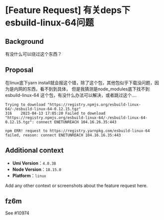 # [Feature Request] 有关deps下esbuild-linux-64问题

## Background

有没什么可以绕过这个东西？

## Proposal

在linux底下yarn install就会报这个错，除了这个包，其他包似乎下载没问题，因为是内网的东西，看不到到具体，
但是我猜测是node_modules底下找不到 esbuild-linux-64 这个包，有没什么办法可以解决，或者跳过这个....

```
Trying to download "https://registry.npmjs.org/esbuild-linux-64/-/esbuild-linux-64-0.12.15.tgz"
316    2023-04-13 17:05:20 Failed to download "https://registry.npmjs.org/esbuild-linux-64/-/esbuild-linux-64-0.12.15.tgz": connect ENETUNREACH 104.16.26.35:443

npm ERR! request to https://registry.yarnpkg.com/esbuild-linux-64 failed, reason: connect ENETUNREACH 104.16.16.35:443
```

## Additional context

- **Umi Version**：`4.0.38`
- **Node Version**：`18.15.0`
- **Platform**：`linux`

Add any other context or screenshots about the feature request here.

## fz6m

See #10974
